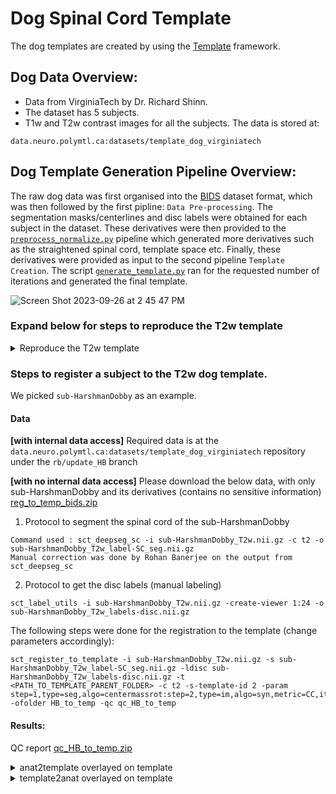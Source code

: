 # Dog Spinal Cord Template
The dog templates are created by using the [Template](https://github.com/neuropoly/template) framework.


## Dog Data Overview:
- Data from VirginiaTech by Dr. Richard Shinn.
- The dataset has 5 subjects.
- T1w and T2w contrast images for all the subjects.
The data is stored at:
~~~
data.neuro.polymtl.ca:datasets/template_dog_virginiatech
~~~


## Dog Template Generation Pipeline Overview:
The raw dog data was first organised into the [BIDS](https://bids-specification.readthedocs.io/en/stable/) dataset format, which was then followed by the first pipline: `Data Pre-processing`. The segmentation masks/centerlines and disc labels were obtained for each subject in the dataset. These derivatives were then provided to the [`preprocess_normalize.py`](https://github.com/neuropoly/template/blob/a7915f4ccfa075a5d31f4ea84bb9761d42710e9e/preprocess_normalize.py) pipeline which generated more derivatives such as the straightened spinal cord, template space etc. Finally, these derivatives were provided as input to the second pipeline `Template Creation`. The script [`generate_template.py`](https://github.com/neuropoly/template/blob/a7915f4ccfa075a5d31f4ea84bb9761d42710e9e/generate_template.py) ran for the requested number of iterations and generated the final template. 

![Screen Shot 2023-09-26 at 2 45 47 PM](https://github.com/spinalcordtoolbox/template-dog/assets/25586344/3f87b720-f1b8-498c-a80f-b641b79c33f8)

### Expand below for steps to reproduce the T2w template
<details>
<summary>Reproduce the T2w template</summary>
<br>


### 1. Clone this repository:
~~~
git clone https://github.com/spinalcordtoolbox/template-dog
cd template-dog
~~~

### 2. Download the data (internal)
[If you are an external user, please open an issue regarding data access and we will get back to you.]
~~~
git clone git@data.neuro.polymtl.ca:datasets/template_dog_virginiatech
cd template_dog_virginiatech
git checkout b4be9769cb0474c14c38261777f97e52081dde4c
git annex get .
cd ..
~~~

### 3. Clone the template repository:
~~~
git clone https://github.com/neuropoly/template
cd template
~~~

⚠️ Depencies like `Spinal Cord Toolbox`, `Scoop` installations have not been mentioned here, please go through the [template](https://github.com/neuropoly/template) repository for the setup.

### 4. Running the `preprocessing` pipeline:
Once the `template` repository is setup, you are ready to the preprocessing pipeline in order to get the different derivatives such as `straightened_spinalcord` and `template space` which will be used for generating the templates in the next steps. 

~~~
mv ./configuration_T1w.json .
mv ./configuration_T2w.json .
python preprocess_normalize.py configuration_T1w.json
python preprocess_normalize.py configuration_T2w.json
~~~

### 5. Setup data on Digital Research Alliance of Canada (DRAC):
The above step should have generated all the required derivatives. 
~~~
Login into the Digital Research Alliance of Canada (the Alliance) High-Performance Computer (HCP)
5.1. cd scratch
5.2. mkdir template-dog
5.3. cd template-dog
5.4. git clone https://github.com/neuropoly/template

Copy derivatives from the template_dog_virginiatech dataset to scratch. You can either use SCP or simply drag and drop.

5.5. cd template
5.6. Make changes to the subjects.csv path in the generate_template.py script. It is expected that to find the subjects.csv file inside derivatives/template
5.7. Make chnages to the path names in the subjects.csv
~~~

Alternatively, you also have the option to run the template generation pipeline on your local machine (note; This takes significantly more time that DRAC)
~~~
python generate_template.py
~~~


### 6. Template generation:
Please follow the dependency instructions to setup dependencies on DRAC from the [template](https://github.com/neuropoly/template) repository (Steps 2)

~~~
6.1. Create a template_pipeline.sh file
6.2. Copy paste the following into the above created file

#!/bin/bash
python -m scoop -vvv generate_template.py

6.3. sbatch --time=24:00:00  --mem-per-cpu 4000 template_pipeline.sh
~~~

⚠️ To reproduce the T2w template from the release in `r20240702`, use all the 5 subjects and change the template generation parameters in `generate_template.py` with the below values:

```
'symmetric': True,
 'protocol': [{'iter': 3, 'level': 8},
              {'iter': 3, 'level': 4},
              {'iter': 3, 'level': 2},
              {'iter': 3, 'level': 1},
              {'iter': 3, 'level': 0.5}],
 'refine': True
```

### 7. Conversion MNC to NII:
Inside the template folder, you are expected to find a `model_n_all` folder in which the tem,plate iterations are saved. After the pipeline has finished running, the `.mnc` file needs to be converted to `.nii` format in order to get the final template. The pipeline would give outputs with the name: avg.XXX.mnc, where `XXX` is the nth iteration. To convert it to the `.nii` format, run the following command:

~~~
mnc2nii PATH_TO/avg.XXX.mnc PATH_TO/template_XXX.nii
~~~

</details>

### Steps to register a subject to the T2w dog template. 

We picked `sub-HarshmanDobby` as an example.

#### Data

**[with internal data access]** Required data is at the `data.neuro.polymtl.ca:datasets/template_dog_virginiatech` repository under the `rb/update_HB` branch

**[with no internal data access]** Please download the below data, with only sub-HarshmanDobby and its derivatives (contains no sensitive information)
[reg_to_temp_bids.zip](https://github.com/user-attachments/files/16071719/reg_to_temp_bids.zip)

1. Protocol to segment the spinal cord of the sub-HarshmanDobby
```
Command used : sct_deepseg_sc -i sub-HarshmanDobby_T2w.nii.gz -c t2 -o sub-HarshmanDobby_T2w_label-SC_seg.nii.gz
Manual correction was done by Rohan Banerjee on the output from sct_deepseg_sc
```

2. Protocol to get the disc labels (manual labeling)
```
sct_label_utils -i sub-HarshmanDobby_T2w.nii.gz -create-viewer 1:24 -o sub-HarshmanDobby_T2w_labels-disc.nii.gz
```

The following steps were done for the registration to the template (change parameters accordingly):
```
sct_register_to_template -i sub-HarshmanDobby_T2w.nii.gz -s sub-HarshmanDobby_T2w_label-SC_seg.nii.gz -ldisc sub-HarshmanDobby_T2w_labels-disc.nii.gz -t <PATH_TO_TEMPLATE_PARENT_FOLDER> -c t2 -s-template-id 2 -param step=1,type=seg,algo=centermassrot:step=2,type=im,algo=syn,metric=CC,iter=3 -ofolder HB_to_temp -qc qc_HB_to_temp
```

#### Results:
QC report
[qc_HB_to_temp.zip](https://github.com/user-attachments/files/16071820/qc_HB_to_temp.zip)

<details>
<summary>anat2template overlayed on template</summary>
<br>

![anat2template](https://github.com/spinalcordtoolbox/template-dog/assets/25586344/63c1ded7-8057-4953-bb0b-d4bed8ce2ade)

</details>

<details>
<summary>template2anat overlayed on template</summary>
<br>

![template2anat](https://github.com/spinalcordtoolbox/template-dog/assets/25586344/7a980ab2-123b-4e29-8256-4aede4998ccc)

</br>
